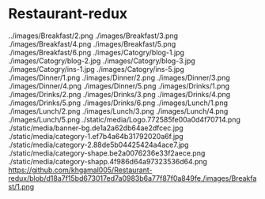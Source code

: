 # Restaurant-redux
../images/Breakfast/2.png
./images/Breakfast/3.png
./images/Breakfast/4.png
./images/Breakfast/5.png
./images/Breakfast/6.png
./images/Catogry/blog-1.jpg
./images/Catogry/blog-2.jpg
./images/Catogry/blog-3.jpg
./images/Catogry/ins-1.jpg
./images/Catogry/ins-5.jpg
./images/Dinner/1.png
./images/Dinner/2.png
./images/Dinner/3.png
./images/Dinner/4.png
./images/Dinner/5.png
./images/Drinks/1.png
./images/Drinks/2.png
./images/Drinks/3.png
./images/Drinks/4.png
./images/Drinks/5.png
./images/Drinks/6.png
./images/Lunch/1.png
./images/Lunch/2.png
./images/Lunch/3.png
./images/Lunch/4.png
./images/Lunch/5.png
./static/media/Logo.772585fe00a0d4f70714.png
./static/media/banner-bg.de1a2a62db64ae2dfcec.jpg
./static/media/category-1.ef7b4a64b31792020a6f.jpg
./static/media/category-2.88de5b04425424a4ace7.jpg
./static/media/category-shape.be2a0076236e33f2aece.png
./static/media/category-shapp.4f986d64a97323536d64.png
https://github.com/khgamal005/Restaurant-redux/blob/d18a7f15bd673017ed7a0983b6a77f87f0a849fe./images/Breakfast/1.png
